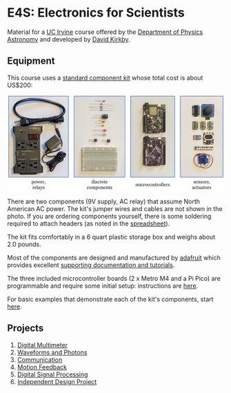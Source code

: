 # E4S: Electronics for Scientists

Material for a [UC Irvine](https://uci.edu/) course offered by the [Department of Physics Astronomy](https://www.physics.uci.edu/) and developed by [David Kirkby](https://faculty.sites.uci.edu/dkirkby/).

## Equipment

This course uses a [standard component kit](https://docs.google.com/spreadsheets/d/1fDZMHFTLSX1ApLEP1mGgGuPPSofG94EePxDg_fpRnkw/edit#gid=0) whose total cost is about US$200:

![Image of Kit Components](https://raw.githubusercontent.com/dkirkby/E4S/master/img/kit.jpg)

There are two components (9V supply, AC relay) that assume North American AC power.  The kit's jumper wires and cables are not shown in the photo.  If you are ordering components yourself, there is some soldering required to attach headers (as noted in the [spreadsheet](https://docs.google.com/spreadsheets/d/1fDZMHFTLSX1ApLEP1mGgGuPPSofG94EePxDg_fpRnkw/edit#gid=0)).

The kit fits comfortably in a 6 quart plastic storage box and weighs about 2.0 pounds.

Most of the components are designed and manufactured by [adafruit](https://www.adafruit.com/about) which provides excellent [supporting documentation and tutorials](https://learn.adafruit.com/).

The three included microcontroller boards (2 x Metro M4 and a Pi Pico) are programmable and require some initial setup: instructions are [here](setup.md).

For basic examples that demonstrate each of the kit's components, start [here](hello.md).

## Projects

1. [Digital Multimeter](projects/DMM.md)
2. [Waveforms and Photons](projects/Photons.md)
3. [Communication](projects/Chatter.md)
4. [Motion Feedback](projects/Motion.md)
5. [Digital Signal Processing](projects/DSP.md)
6. [Independent Design Project](projects/Design.md)
